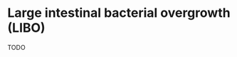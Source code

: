 <!--
source: gpt-40
symptoms: 
sibs: small-intestinal-bacterial-overgrowth, large-intestinal-bacterial-overgrowth, small-intestinal-fungal-overgrowth, intestinal-methanogen-overgrowth
tags: dysbiosis conditions bacteria gastrointestinal
-->

# Large intestinal bacterial overgrowth (LIBO)

TODO
